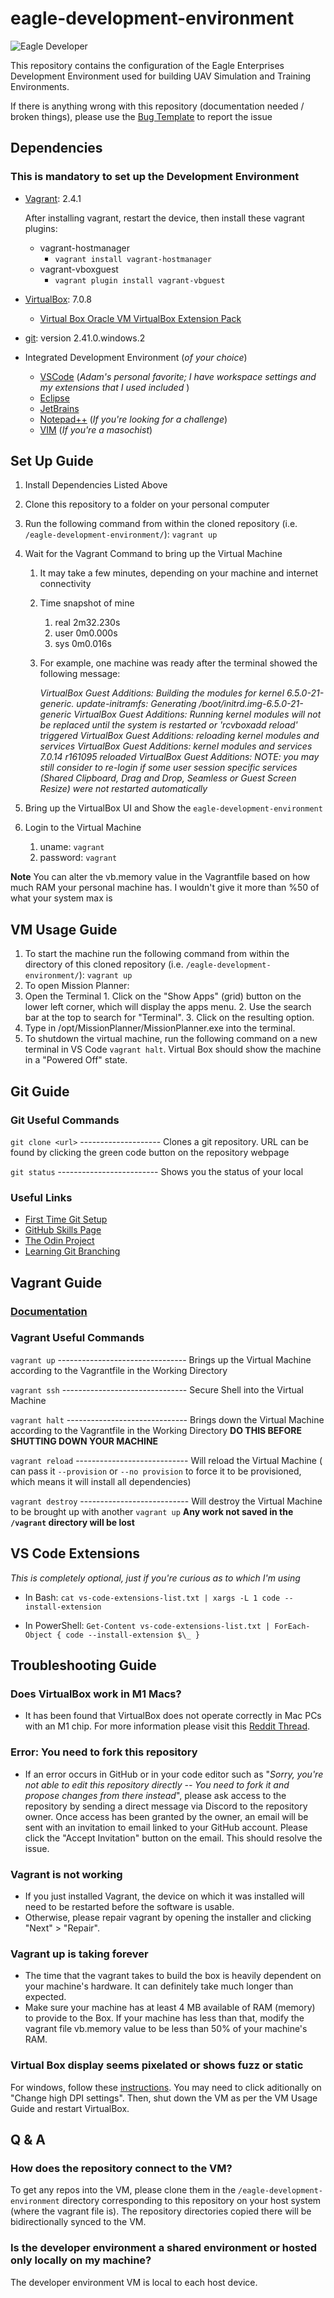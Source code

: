 # eagle-development-environment

![Eagle Developer](https://imgur.com/jtczs2f.jpg)

This repository contains the configuration of the Eagle Enterprises Development Environment used for building UAV Simulation and Training Environments.

If there is anything wrong with this repository (documentation needed / broken things), please use the [Bug Template](https://github.com/Cybower/eagle-development-environment/issues/new?assignees=&labels=bug&projects=&template=bug-template.md&title=) to report the issue

## Dependencies

### **This is mandatory to set up the Development Environment**

- [Vagrant](https://developer.hashicorp.com/vagrant/downloads): 2.4.1

  After installing vagrant, restart the device, then install these vagrant plugins:
  - vagrant-hostmanager
    - `vagrant install vagrant-hostmanager`
  - vagrant-vboxguest
    - `vagrant plugin install vagrant-vbguest`
- [VirtualBox](https://www.virtualbox.org/wiki/Downloads): 7.0.8
  - [Virtual Box Oracle VM VirtualBox Extension Pack](https://download.virtualbox.org/virtualbox/7.0.14/Oracle_VM_VirtualBox_Extension_Pack-7.0.14.vbox-extpack)
- [git](https://git-scm.com/downloads): version 2.41.0.windows.2
- Integrated Development Environment (_of your choice_)
  - [VSCode](https://code.visualstudio.com/download) (_Adam's personal favorite; I have workspace settings and my extensions that I used included_ )
  - [Eclipse](https://www.eclipse.org/downloads/)
  - [JetBrains](https://www.jetbrains.com/products/)
  - [Notepad++](https://notepad-plus-plus.org/downloads/) (_If you're looking for a challenge_)
  - [VIM](https://www.vim.org/download.php) (_If you're a masochist_)

## Set Up Guide

1. Install Dependencies Listed Above
2. Clone this repository to a folder on your personal computer
3. Run the following command from within the cloned repository (i.e. `/eagle-development-environment/`):
   `vagrant up`
4. Wait for the Vagrant Command to bring up the Virtual Machine
   1. It may take a few minutes, depending on your machine and internet connectivity
   2. Time snapshot of mine
      1. real 2m32.230s
      2. user 0m0.000s
      3. sys 0m0.016s
   3. For example, one machine was ready after the terminal showed the following message:
      
      *VirtualBox Guest Additions: Building the modules for kernel 6.5.0-21-generic.
      update-initramfs: Generating /boot/initrd.img-6.5.0-21-generic
      VirtualBox Guest Additions: Running kernel modules will not be replaced until 
      the system is restarted or 'rcvboxadd reload' triggered
      VirtualBox Guest Additions: reloading kernel modules and services
      VirtualBox Guest Additions: kernel modules and services 7.0.14 r161095 reloaded
      VirtualBox Guest Additions: NOTE: you may still consider to re-login if some
      user session specific services (Shared Clipboard, Drag and Drop, Seamless or
      Guest Screen Resize) were not restarted automatically*

5. Bring up the VirtualBox UI and Show the `eagle-development-environment`
6. Login to the Virtual Machine
   1. uname: `vagrant`
   2. password: `vagrant`


**Note** You can alter the vb.memory value in the Vagrantfile based on how much RAM your personal machine has. I wouldn't give it more than %50 of what your system max is

## VM Usage Guide
1. To start the machine run the following command from within the directory of this cloned repository (i.e. `/eagle-development-environment/`):
   `vagrant up`
2. To open Mission  Planner:
  1. Open the Terminal
    1. Click on the "Show Apps" (grid) button on the lower left corner, which will display the apps menu. 
    2. Use the search bar at the top to search for "Terminal".
    3. Click on the resulting option.
  2. Type in /opt/MissionPlanner/MissionPlanner.exe into the terminal.
3. To shutdown the virtual machine, run the following command on a new terminal in VS Code `vagrant halt`. Virtual Box should show the machine in a "Powered Off" state. 

## Git Guide

### Git Useful Commands

`git clone <url>` -------------------- Clones a git repository. URL can be found by clicking the green code button on the repository webpage

`git status` ------------------------- Shows you the status of your local

### Useful Links

- [First Time Git Setup](https://git-scm.com/book/en/v2/Getting-Started-First-Time-Git-Setup)
- [GitHub Skills Page](https://skills.github.com/)
- [The Odin Project](https://www.theodinproject.com/lessons/foundations-introduction-to-git)
- [Learning Git Branching](https://learngitbranching.js.org/)

## Vagrant Guide

### [Documentation](https://developer.hashicorp.com/vagrant/docs)

### Vagrant Useful Commands

`vagrant up` -------------------------------- Brings up the Virtual Machine according to the Vagrantfile in the Working Directory

`vagrant ssh` ------------------------------- Secure Shell into the Virtual Machine

`vagrant halt` ------------------------------ Brings down the Virtual Machine according to the Vagrantfile in the Working Directory **DO THIS BEFORE SHUTTING DOWN YOUR MACHINE**

`vagrant reload` ---------------------------- Will reload the Virtual Machine ( can pass it `--provision` or `--no provision` to force it to be provisioned, which means it will install all dependencies)

`vagrant destroy` --------------------------- Will destroy the Virtual Machine to be brought up with another `vagrant up` **Any work not saved in the `/vagrant` directory will be lost**

## VS Code Extensions

_This is completely optional, just if you're curious as to which I'm using_

- In Bash:
  `cat vs-code-extensions-list.txt | xargs -L 1 code --install-extension`

- In PowerShell:
  `Get-Content vs-code-extensions-list.txt | ForEach-Object { code --install-extension $\_ }`

## Troubleshooting Guide

###  Does VirtualBox work in M1 Macs?

- It has been found that VirtualBox does not operate correctly in Mac PCs with an M1 chip. For more information please visit this [Reddit Thread](https://www.reddit.com/r/mac/comments/14rics9/does_virtualbox_work_in_m1_macs/).

### Error: You need to fork this repository

- If an error occurs in GitHub or in your code editor such as "*Sorry, you're not able to edit this repository directly -- You need to fork it and propose changes from there instead*", please ask access to the repository by sending a direct message via Discord to the repository owner. Once access has been granted by the owner, an email will be sent with an invitation to email linked to your GitHub account. Please click the "Accept Invitation" button on the email. This should resolve the issue.

### Vagrant is not working

- If you just installed Vagrant, the device on which it was installed will need to be restarted before the software is usable.
- Otherwise, please repair vagrant by opening the installer and clicking "Next" > "Repair".

### Vagrant up is taking forever

- The time that the vagrant takes to build the box is heavily dependent on your machine's hardware. It can definitely take much longer than expected.
- Make sure your machine has at least 4 MB available of RAM (memory) to provide to the Box. If your machine has less than that, modify the vagrant file vb.memory value to be less than 50% of your machine's RAM.

### Virtual Box display seems pixelated or shows fuzz or static

For windows, follow these [instructions](https://superuser.com/questions/894328/virtualbox-guests-are-upsampled-blurry-due-to-dpi-scaling-from-windows-host-a). You may need to click aditionally on "Change high DPI settings". Then, shut down the VM as per the VM Usage Guide and restart VirtualBox.

## Q & A

### How does the repository connect to the VM?

To get any repos into the VM, please clone them in the `/eagle-development-environment` directory corresponding to this repository on your host system (where the vagrant file is). The repository directories copied there will be  bidirectionally synced to the VM.

### Is the developer environment a shared environment or hosted only locally on my machine?

The developer environment VM is local to each host device.